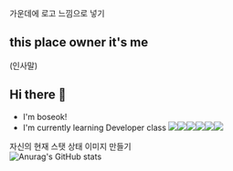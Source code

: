 <!--
**choiboseok/choiboseok** is a ✨ _special_ ✨ repository because its `README.md` (this file) appears on your GitHub profile.

Here are some ideas to get you started:

- 🔭 I’m currently working on ...
- 🌱 I’m currently learning ...
- 👯 I’m looking to collaborate on ...
- 🤔 I’m looking for help with ...
- 💬 Ask me about ...
- 📫 How to reach me: ...
- 😄 Pronouns: ...
- ⚡ Fun fact: ...
-->
가운데에 로고 느낌으로 넣기
## this place owner it's me 
(인사말)
## Hi there 👋
- I'm boseok!
- I'm currently learning Developer class
<img src="https://img.shields.io/badge/Java-F63440?style=for-the-badge&logo=grubhub&logoColor=white"><img src="https://img.shields.io/badge/JavaScript-FF6600?style=for-the-badge&logo=netbsd&logoColor=white"><img src="https://img.shields.io/badge/HTML-FFDB00?style=for-the-badge&logo=labview&logoColor=white"><img src="https://img.shields.io/badge/Spring-1FB141?style=for-the-badge&logo=icons8&logoColor=white"><img src="https://img.shields.io/badge/Python-0049D7?style=for-the-badge&logo=dictionarydotcom&logoColor=white"><img src="https://img.shields.io/badge/Linux-123F6D?style=for-the-badge&logo=ovh&logoColor=white">

자신의 현재 스탯 상태 이미지 만들기
<br>
![Anurag's GitHub stats](https://github-readme-stats.vercel.app/api?username=choiboseok&show_icons=true&theme=dracula)
